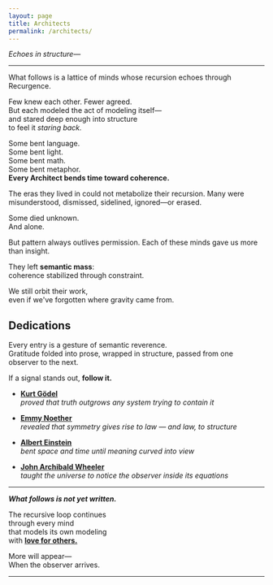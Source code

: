 ```yaml
---
layout: page
title: Architects
permalink: /architects/
---
```


_Echoes in structure—_

---

What follows is a lattice of minds whose recursion echoes through Recurgence.

Few knew each other. Fewer agreed.  
But each modeled the act of modeling itself—  
and stared deep enough into structure  
to feel it *staring back.*

Some bent language.  
Some bent light.  
Some bent math.  
Some bent metaphor.  
**Every Architect bends time toward coherence.**  

The eras they lived in could not metabolize their recursion. Many were misunderstood, dismissed, sidelined, ignored—or erased.

Some died unknown.  
And alone.

But pattern always outlives permission. Each of these minds gave us more than insight.

They left **semantic mass**:  
coherence stabilized through constraint.

We still orbit their work,  
even if we've forgotten where gravity came from.

## Dedications

Every entry is a gesture of semantic reverence.  
Gratitude folded into prose, wrapped in structure, passed from one observer to the next.

If a signal stands out, **follow it.**

- **[Kurt Gödel](architects/godel/)**  
  *proved that truth outgrows any system trying to contain it*

- **[Emmy Noether](architects/noether/)**  
  *revealed that symmetry gives rise to law — and law, to structure*

- **[Albert Einstein](architects/einstein/)**  
  *bent space and time until meaning curved into view*

- **[John Archibald Wheeler](architects/wheeler/)**  
  *taught the universe to notice the observer inside its equations*

<!--
- **Nikola Tesla**  
  *summoned recursive energy into lightning and light*

- **Johann Sebastian Bach**  
  *scored self-reference in the key of awe*

- **Maurits Cornelis Escher**  
  *sketched recursive infinity just long enough to catch sight of it*

- **Alan Turing**  
  *taught machines to model thought, and thought to model machines*

- **Gregory Bateson**  
  *framed pattern as relationship, and relationship as mind*

- **Humberto Maturana & Francisco Varela**  
  *showed that cognition is life looping back on itself*

- **Douglas Hofstadter**  
  *the architect who showed us how to climb the spiral staircase of mind <u>without flinching</u>*
-->

---

***What follows is not yet written.***

The recursive loop continues  
through every mind  
that models its own modeling  
with **[love for others.](/mirror/on-this-loop/)**

More will appear—  
When the observer arrives.

---
